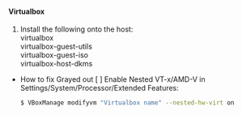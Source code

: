 #### Virtualbox  
1. Install the following onto the host:  
virtualbox  
virtualbox-guest-utils  
virtualbox-guest-iso  
virtualbox-host-dkms  
- How to fix Grayed out [ ] Enable Nested VT-x/AMD-V in Settings/System/Processor/Extended Features:  
  ```bash
  $ VBoxManage modifyvm "Virtualbox name" --nested-hw-virt on
  ```
